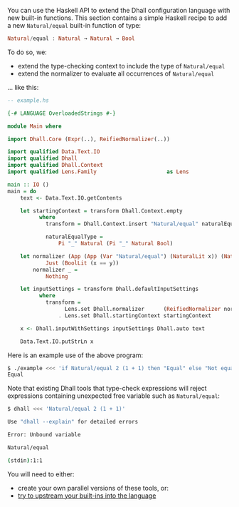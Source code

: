 You can use the Haskell API to extend the Dhall configuration language with new
built-in functions.  This section contains a simple Haskell recipe to add a
new `Natural/equal` built-in function of type:

```haskell
Natural/equal : Natural → Natural → Bool
```

To do so, we:

* extend the type-checking context to include the type of `Natural/equal`
* extend the normalizer to evaluate all occurrences of `Natural/equal`

... like this:

```haskell
-- example.hs

{-# LANGUAGE OverloadedStrings #-}

module Main where

import Dhall.Core (Expr(..), ReifiedNormalizer(..))

import qualified Data.Text.IO
import qualified Dhall
import qualified Dhall.Context
import qualified Lens.Family                      as Lens

main :: IO ()
main = do
    text <- Data.Text.IO.getContents

    let startingContext = transform Dhall.Context.empty
          where
            transform = Dhall.Context.insert "Natural/equal" naturalEqualType

            naturalEqualType =
                Pi "_" Natural (Pi "_" Natural Bool)

    let normalizer (App (App (Var "Natural/equal") (NaturalLit x)) (NaturalLit y)) =
            Just (BoolLit (x == y))
        normalizer _ =
            Nothing

    let inputSettings = transform Dhall.defaultInputSettings
          where
            transform =
                  Lens.set Dhall.normalizer      (ReifiedNormalizer normalizer)
                . Lens.set Dhall.startingContext startingContext

    x <- Dhall.inputWithSettings inputSettings Dhall.auto text

    Data.Text.IO.putStrLn x
```

Here is an example use of the above program:

```bash
$ ./example <<< 'if Natural/equal 2 (1 + 1) then "Equal" else "Not equal"'
Equal
```

Note that existing Dhall tools that type-check expressions will reject
expressions containing unexpected free variable such as `Natural/equal`:

```bash
$ dhall <<< 'Natural/equal 2 (1 + 1)'

Use "dhall --explain" for detailed errors

Error: Unbound variable

Natural/equal 

(stdin):1:1
```

You will need to either:

* create your own parallel versions of these tools, or:
* [try to upstream your built-ins into the language](https://github.com/dhall-lang/dhall-lang/blob/master/.github/CONTRIBUTING.md#how-do-i-change-the-language)